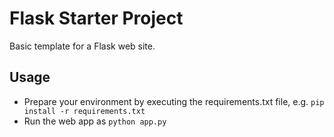# Flask Starter Project
Basic template for a Flask web site.

## Usage
- Prepare your environment by executing the requirements.txt file, e.g. `pip install -r requirements.txt`
- Run the web app as `python app.py`



